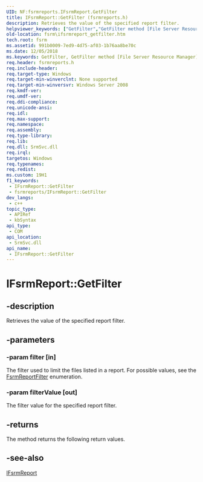 ```yaml
---
UID: NF:fsrmreports.IFsrmReport.GetFilter
title: IFsrmReport::GetFilter (fsrmreports.h)
description: Retrieves the value of the specified report filter.
helpviewer_keywords: ["GetFilter","GetFilter method [File Server Resource Manager]","GetFilter method [File Server Resource Manager]","IFsrmReport interface","IFsrmReport interface [File Server Resource Manager]","GetFilter method","IFsrmReport.GetFilter","IFsrmReport::GetFilter","fs.ifsrmreport_getfilter","fsrm.ifsrmreport_getfilter","fsrmreports/IFsrmReport::GetFilter"]
old-location: fsrm\ifsrmreport_getfilter.htm
tech.root: fsrm
ms.assetid: 991b0009-7ed9-4d75-af03-1b76aa8be70c
ms.date: 12/05/2018
ms.keywords: GetFilter, GetFilter method [File Server Resource Manager], GetFilter method [File Server Resource Manager],IFsrmReport interface, IFsrmReport interface [File Server Resource Manager],GetFilter method, IFsrmReport.GetFilter, IFsrmReport::GetFilter, fs.ifsrmreport_getfilter, fsrm.ifsrmreport_getfilter, fsrmreports/IFsrmReport::GetFilter
req.header: fsrmreports.h
req.include-header: 
req.target-type: Windows
req.target-min-winverclnt: None supported
req.target-min-winversvr: Windows Server 2008
req.kmdf-ver: 
req.umdf-ver: 
req.ddi-compliance: 
req.unicode-ansi: 
req.idl: 
req.max-support: 
req.namespace: 
req.assembly: 
req.type-library: 
req.lib: 
req.dll: SrmSvc.dll
req.irql: 
targetos: Windows
req.typenames: 
req.redist: 
ms.custom: 19H1
f1_keywords:
 - IFsrmReport::GetFilter
 - fsrmreports/IFsrmReport::GetFilter
dev_langs:
 - c++
topic_type:
 - APIRef
 - kbSyntax
api_type:
 - COM
api_location:
 - SrmSvc.dll
api_name:
 - IFsrmReport::GetFilter
---
```


# IFsrmReport::GetFilter


## -description

Retrieves the value of the specified report filter.

## -parameters

### -param filter [in]

The filter used to limit the files listed in a report. For possible values, see the <a href="/windows/desktop/api/fsrmenums/ne-fsrmenums-fsrmreportfilter">FsrmReportFilter</a> enumeration.

### -param filterValue [out]

The filter value for the specified report filter.

## -returns

The method returns the following return values.

## -see-also

<a href="/previous-versions/windows/desktop/api/fsrmreports/nn-fsrmreports-ifsrmreport">IFsrmReport</a>


